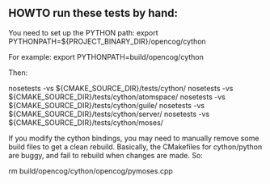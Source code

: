 
HOWTO run these tests by hand:
------------------------------

You need to set up the PYTHON path:
export PYTHONPATH=${PROJECT_BINARY_DIR}/opencog/cython

For example:
export PYTHONPATH=build/opencog/cython

Then:

nosetests -vs ${CMAKE_SOURCE_DIR}/tests/cython/
nosetests -vs ${CMAKE_SOURCE_DIR}/tests/cython/atomspace/
nosetests -vs ${CMAKE_SOURCE_DIR}/tests/cython/guile/
nosetests -vs ${CMAKE_SOURCE_DIR}/tests/cython/server/
nosetests -vs ${CMAKE_SOURCE_DIR}/tests/cython/moses/


If you modify the cython bindings, you may need to manually remove
some build files to get a clean rebuild.  Basically, the CMakefiles
for cython/python are buggy, and fail to rebuild when changes are made.
So:

rm build/opencog/cython/opencog/pymoses.cpp
